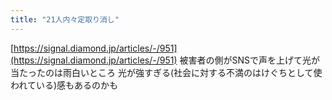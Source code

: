 ```yaml
---
title: "21人内々定取り消し"
---
```


[https://signal.diamond.jp/articles/-/951](https://signal.diamond.jp/articles/-/951)
被害者の側がSNSで声を上げて光が当たったのは雨白いところ
光が強すぎる(社会に対する不満のはけぐちとして使われている)感もあるのかも
